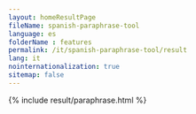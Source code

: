```yaml
---
layout: homeResultPage
fileName: spanish-paraphrase-tool
language: es
folderName : features
permalink: /it/spanish-paraphrase-tool/result
lang: it
nointernationalization: true
sitemap: false
---
```

{% include result/paraphrase.html %}

<script src="/js/result/paraprashing.js" data-foldername="{{page.folderName}}" data-lang="{{page.lang}}"></script>